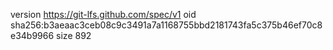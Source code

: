 version https://git-lfs.github.com/spec/v1
oid sha256:b3aeaac3ceb08c9c3491a7a1168755bbd2181743fa5c375b46ef70c8e34b9966
size 892
